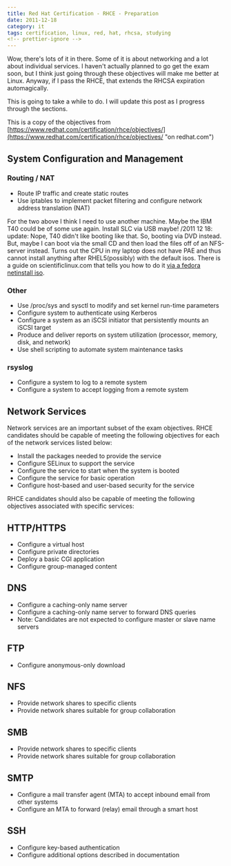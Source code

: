 ```yaml
---
title: Red Hat Certification - RHCE - Preparation
date: 2011-12-18
category: it
tags: certification, linux, red, hat, rhcsa, studying
<!-- prettier-ignore -->
---
```


Wow, there's lots of it in there. Some of it is about networking and a lot about
individual services. I haven't actually planned to go get the exam soon, but I
think just going through these objectives will make me better at Linux. Anyway,
if I pass the RHCE, that extends the RHCSA expiration automagically.

This is going to take a while to do. I will update this post as I progress
through the sections.

This is a copy of the objectives from
[https://www.redhat.com/certification/rhce/objectives/](https://www.redhat.com/certification/rhce/objectives/ "on redhat.com")

## System Configuration and Management

### Routing / NAT

- Route IP traffic and create static routes
- Use iptables to implement packet filtering and configure network address
  translation (NAT)

For the two above I think I need to use another machine. Maybe the IBM T40 could
be of some use again. Install SLC via USB maybe! /2011 12 18: update: Nope, T40
didn't like booting like that. So, booting via DVD instead. But, maybe I can
boot via the small CD and then load the files off of an NFS-server instead.
Turns out the CPU in my laptop does not have PAE and thus cannot install
anything after RHEL5(possibly) with the default isos. There is a guide on
scientificlinux.com that tells you how to do it
[via a fedora netinstall iso](http://scientificlinuxforum.org/index.php?showtopic=621 "http://scientificlinuxforum.org/index.php?showtopic=621").

### Other

- Use /proc/sys and sysctl to modify and set kernel run-time parameters
- Configure system to authenticate using Kerberos
- Configure a system as an iSCSI initiator that persistently mounts an iSCSI
  target
- Produce and deliver reports on system utilization (processor, memory, disk,
  and network)
- Use shell scripting to automate system maintenance tasks

### rsyslog

- Configure a system to log to a remote system
- Configure a system to accept logging from a remote system

## Network Services

Network services are an important subset of the exam objectives. RHCE candidates
should be capable of meeting the following objectives for each of the network
services listed below:

- Install the packages needed to provide the service
- Configure SELinux to support the service
- Configure the service to start when the system is booted
- Configure the service for basic operation
- Configure host-based and user-based security for the service

RHCE candidates should also be capable of meeting the following objectives
associated with specific services:

## HTTP/HTTPS

- Configure a virtual host
- Configure private directories
- Deploy a basic CGI application
- Configure group-managed content

## DNS

- Configure a caching-only name server
- Configure a caching-only name server to forward DNS queries
- Note: Candidates are not expected to configure master or slave name servers

## FTP

- Configure anonymous-only download

## NFS

- Provide network shares to specific clients
- Provide network shares suitable for group collaboration

## SMB

- Provide network shares to specific clients
- Provide network shares suitable for group collaboration

## SMTP

- Configure a mail transfer agent (MTA) to accept inbound email from other
  systems
- Configure an MTA to forward (relay) email through a smart host

## SSH

- Configure key-based authentication
- Configure additional options described in documentation
